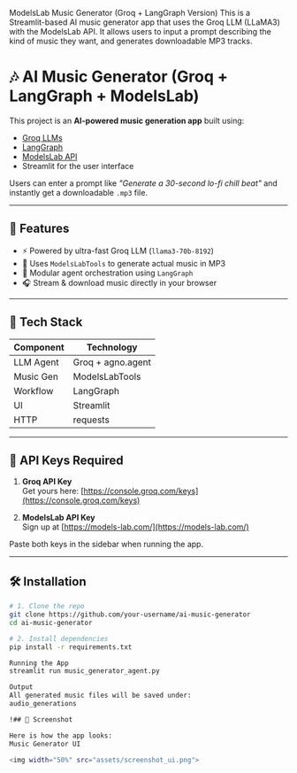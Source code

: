 ModelsLab Music Generator (Groq + LangGraph Version)
This is a Streamlit-based AI music generator app that uses the Groq LLM (LLaMA3) with the ModelsLab API. It allows users to input a prompt describing the kind of music they want, and generates downloadable MP3 tracks.

# 🎶 AI Music Generator (Groq + LangGraph + ModelsLab)

This project is an **AI-powered music generation app** built using:
- [Groq LLMs](https://groq.com/)
- [LangGraph](https://github.com/langchain-ai/langgraph)
- [ModelsLab API](https://models-lab.com/)
- Streamlit for the user interface

Users can enter a prompt like _"Generate a 30-second lo-fi chill beat"_ and instantly get a downloadable `.mp3` file.

---

## 🚀 Features

- ⚡ Powered by ultra-fast Groq LLM (`llama3-70b-8192`)
- 🎼 Uses `ModelsLabTools` to generate actual music in MP3
- 🧠 Modular agent orchestration using `LangGraph`
- 🎧 Stream & download music directly in your browser

---

## 🧩 Tech Stack

| Component   | Technology             |
|-------------|------------------------|
| LLM Agent   | Groq + agno.agent      |
| Music Gen   | ModelsLabTools         |
| Workflow    | LangGraph              |
| UI          | Streamlit              |
| HTTP        | requests                |

---

## 🔑 API Keys Required

1. **Groq API Key**  
   Get yours here: [https://console.groq.com/keys](https://console.groq.com/keys)

2. **ModelsLab API Key**  
   Sign up at [https://models-lab.com/](https://models-lab.com/)

Paste both keys in the sidebar when running the app.

---

## 🛠 Installation

```bash
# 1. Clone the repo
git clone https://github.com/your-username/ai-music-generator
cd ai-music-generator

# 2. Install dependencies
pip install -r requirements.txt

Running the App
streamlit run music_generator_agent.py

Output
All generated music files will be saved under:
audio_generations

!## 📸 Screenshot

Here is how the app looks:
Music Generator UI

<img width="50%" src="assets/screenshot_ui.png">


 